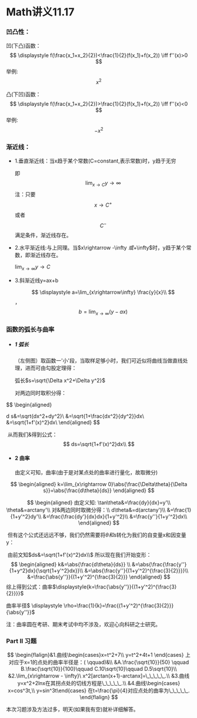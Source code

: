 # Math讲义11.17

### 凹凸性：

凹(下凸)函数：
$$
\displaystyle f(\frac{x_1+x_2}{2})<\frac{1}{2}(f(x_1)+f(x_2)) \iff f''(x)>0
$$
  举例:
$$
x^2
$$

凸(下凹)函数：
$$
\displaystyle f(\frac{x_1+x_2}{2})>\frac{1}{2}(f(x_1)+f(x_2)) \iff f''(x)<0
$$
 举例:
$$
-x^2
$$

### 渐近线：
- 1.垂直渐近线：当x趋于某个常数(C=constant,表示常数)时，y趋于无穷

  即
  $$
  \displaystyle\lim_{x\rightarrow C} y\rightarrow \infty
  $$
  注：只要
  $$
  x\rightarrow C^+
  $$
  或者
  $$
  C^-
  $$
  满足条件，渐近线存在。

- 2.水平渐近线:与上同理。当$x\rightarrow -\infty $或$+\infty$时，y趋于某个常数，即渐近线存在。

  $\lim_{x\rightarrow\infty} y\rightarrow C$

- 3.斜渐近线y=ax+b

  $$
  \displaystyle a=\lim_{x\rightarrow\infty} \frac{y}{x}\\
  $$
  ，
  $$
  \displaystyle b=\lim_{x\rightarrow\infty}(y-ax)
  $$
  



### 函数的弧长与曲率
- ##### 1 弧长

  （左侧图）取函数一'小'段，当取样足够小时，我们可近似将曲线当做直线处理，进而可由勾股定理得：

  弧长$s=\sqrt{\Delta x^2+\Delta y^2}$

  对两边同时取积分得：

$$
\begin{aligned}

d s&=\sqrt{dx^2+dy^2}\\
&=\sqrt{1+\frac{dx^2}{dy^2}}dx\\
&=\sqrt{1+f'(x)^2}dx\\
\end{aligned}
$$

​       从而我们&得到公式：
$$
ds=\sqrt{1+f'(x)^2}dx\\
$$

- #### 2 曲率
  由定义可知，曲率(由于是对某点处的曲率进行量化，故取微分)

$$
\begin{aligned}
k=\lim_{x\rightarrow 0}\abs{\frac{\Delta\theta}{\Delta s}}=\abs{\frac{d\theta}{ds}} 
\end{aligned} 
$$

$$
\begin{aligned}
由定义知:
\tan\theta&=\frac{dy}{dx}=y'\\  
\theta&=arctany'\\
对&两边同时取微分得：\\
d\theta&=d(arctany')\\
&=\frac{1}{1+y'^2}dy'\\
&=\frac{\frac{dy'}{dx}dx}{1+y'^2}\\
&=\frac{y''}{1+y'^2}dx\\
\end{aligned}
$$

​    但有这个公式还远远不够，我们仍然需要将$\theta 和s$转化为我们的自变量x和因变量y：

​    由前文知$ds&=\sqrt{1+f'(x)^2}dx\\$              所以现在我们开始变形：
$$
\begin{aligned}
k&=\abs{\frac{d\theta}{ds}} \\
&=\abs{\frac{\frac{y''}{1+y^2}dx}{\sqrt{1+y'^2}dx}}\\
&=\abs{\frac{y''}{(1+y'^2)^{\frac{3}{2}}}}\\
&=\frac{\abs{y''}}{(1+y'^2)^{\frac{3}{2}}}
\end{aligned}
$$
综上得到公式：曲率$\displaystyle{k=\frac{\abs{y''}}{(1+y'^2)^{\frac{3}{2}}}}$ 

曲率半径$ \displaystyle \rho=\frac{1}{k}=\frac{(1+y'^2)^{\frac{3}{2}}}{\abs{y''}}$

注：曲率圆在考研、期末考试中均不涉及，欢迎心向科研之士研究。





### Part II 习题

$$
\begin{flalign}&1.曲线\begin{cases}x=t^2+7\\
y=t^2+4t+1
\end{cases}
上对应于x=1的点处的曲率半径是：( \qquad)&\\
&A.\frac{\sqrt{10}}{50} \qquad B.\frac{\sqrt{10}}{100}\qquad C.10\sqrt{10}\qquad D.5\sqrt{10}\\
&2.\lim_{x\rightarrow - \infty}\ x^2[arctan(x+1)-arctanx]=\_\_\_\_\_.\\
&3.曲线y=x^2+2lnx在其拐点处的切线方程是\_\_\_\_\_.\\
&4.曲线\begin{cases}
x=cos^3t,\\
y=sin^3t\end{cases}
在t=\frac{\pi}{4}对应点处的曲率为\_\_\_\_\_.
\end{flalign}
$$

本次习题涉及方法过多，明天(如果我有空)就补详细解答。

 
